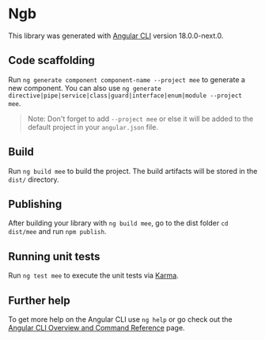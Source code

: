 # Ngb

This library was generated with [Angular CLI](https://github.com/angular/angular-cli) version 18.0.0-next.0.

## Code scaffolding

Run `ng generate component component-name --project mee` to generate a new component. You can also use `ng generate directive|pipe|service|class|guard|interface|enum|module --project mee`.

> Note: Don't forget to add `--project mee` or else it will be added to the default project in your `angular.json` file.

## Build

Run `ng build mee` to build the project. The build artifacts will be stored in the `dist/` directory.

## Publishing

After building your library with `ng build mee`, go to the dist folder `cd dist/mee` and run `npm publish`.

## Running unit tests

Run `ng test mee` to execute the unit tests via [Karma](https://karma-runner.github.io).

## Further help

To get more help on the Angular CLI use `ng help` or go check out the [Angular CLI Overview and Command Reference](https://angular.io/cli) page.
